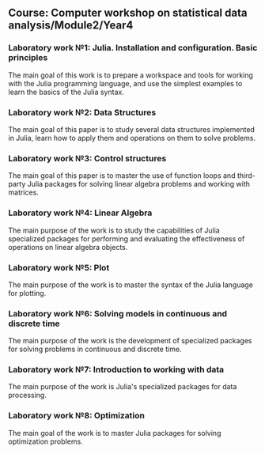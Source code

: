 ## Course: Computer workshop on statistical data analysis/Module2/Year4

### Laboratory work №1: Julia. Installation and configuration. Basic principles
The main goal of this work is to prepare a workspace and tools for
working with the Julia programming language, and use the simplest examples to learn
the basics of the Julia syntax.
### Laboratory work №2: Data Structures
The main goal of this paper is to study several data structures implemented in Julia,
learn how to apply them and operations on them to solve problems.
### Laboratory work №3: Control structures
The main goal of this paper is to master the use of function loops and third-party Julia
packages for solving linear algebra problems and working with matrices.
### Laboratory work №4: Linear Algebra
The main purpose of the work is to study the capabilities of Julia specialized packages for performing and evaluating the effectiveness of operations on linear
algebra objects.
### Laboratory work №5: Plot
The main purpose of the work is to master the syntax of the Julia language for plotting.
### Laboratory work №6: Solving models in continuous and discrete time
The main purpose of the work is the development of specialized packages for solving problems in continuous and discrete time.
### Laboratory work №7: Introduction to working with data
The main purpose of the work is Julia's specialized packages for data processing.
### Laboratory work №8: Optimization
The main goal of the work is to master Julia packages for solving optimization problems.
